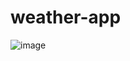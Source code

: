 # weather-app
![image](https://user-images.githubusercontent.com/56764144/199336297-fdf12164-7a51-43f5-8cef-d978d37dade1.png)
